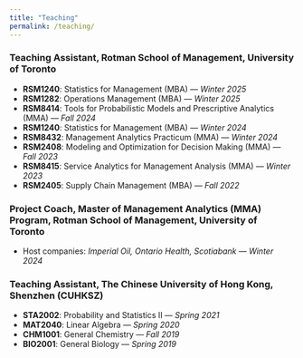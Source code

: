 ```yaml
---
title: "Teaching"
permalink: /teaching/
---
```


### Teaching Assistant, Rotman School of Management, University of Toronto

- **RSM1240**: Statistics for Management (MBA) — *Winter 2025*  
- **RSM1282**: Operations Management (MBA) — *Winter 2025*  
- **RSM8414**: Tools for Probabilistic Models and Prescriptive Analytics (MMA) — *Fall 2024*  
- **RSM1240**: Statistics for Management (MBA) — *Winter 2024*  
- **RSM8432**: Management Analytics Practicum (MMA) — *Winter 2024*  
- **RSM2408**: Modeling and Optimization for Decision Making (MMA) — *Fall 2023*  
- **RSM8415**: Service Analytics for Management Analysis (MMA) — *Winter 2023*  
- **RSM2405**: Supply Chain Management (MBA) — *Fall 2022*  

### Project Coach, Master of Management Analytics (MMA) Program, Rotman School of Management, University of Toronto
- Host companies: *Imperial Oil, Ontario Health, Scotiabank* — *Winter 2024*

### Teaching Assistant, The Chinese University of Hong Kong, Shenzhen (CUHKSZ)

- **STA2002**: Probability and Statistics II — *Spring 2021*  
- **MAT2040**: Linear Algebra — *Spring 2020*  
- **CHM1001**: General Chemistry — *Fall 2019*  
- **BIO2001**: General Biology — *Spring 2019*
